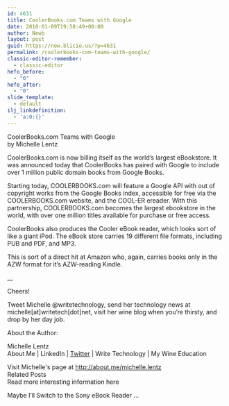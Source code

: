 ```yaml
---
id: 4631
title: CoolerBooks.com Teams with Google
date: 2010-01-09T19:50:49+00:00
author: Newb
layout: post
guid: https://new.blicio.us/?p=4631
permalink: /coolerbooks-com-teams-with-google/
classic-editor-remember:
  - classic-editor
hefo_before:
  - "0"
hefo_after:
  - "0"
slide_template:
  - default
ilj_linkdefinition:
  - 'a:0:{}'
---
```

CoolerBooks.com Teams with Google  
by Michelle Lentz

CoolerBooks.com is now billing itself as the world’s largest eBookstore. It was announced today that CoolerBooks has paired with Google to include over 1 million public domain books from Google Books.

Starting today, COOLERBOOKS.com will feature a Google API with out of copyright works from the Google Books index, accessible for free via the COOLERBOOKS.com website, and the COOL-ER ereader. With this partnership, COOLERBOOKS.com becomes the largest ebookstore in the world, with over one million titles available for purchase or free access.

CoolerBooks also produces the Cooler eBook reader, which looks sort of like a giant iPod. The eBook store carries 19 different file formats, including PUB and PDF, and MP3.

This is sort of a direct hit at Amazon who, again, carries books only in the AZW format for it’s AZW-reading Kindle.

__

Cheers!

Tweet Michelle @writetechnology, send her technology news at michelle[at]writetech[dot]net, visit her wine blog when you’re thirsty, and drop by her day job.

About the Author:

Michelle Lentz  
About Me | LinkedIn | [Twitter](https://new.blicio.us/how-to-promote-your-startup-using-twitter/) | Write Technology | My Wine Education

Visit Michelle's page at <http://about.me/michelle.lentz>  
Related Posts  
Read more interesting information here

Maybe I’ll Switch to the Sony eBook Reader …